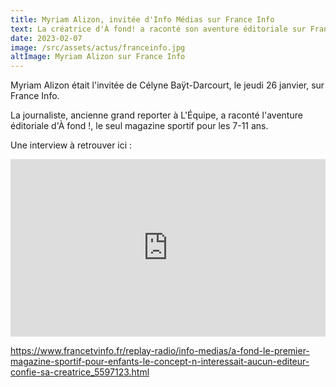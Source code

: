 ```yaml
---
title: Myriam Alizon, invitée d'Info Médias sur France Info
text: La créatrice d'À fond! a raconté son aventure éditoriale sur France Info
date: 2023-02-07
image: /src/assets/actus/franceinfo.jpg
altImage: Myriam Alizon sur France Info
---
```


Myriam Alizon était l'invitée de Célyne Baÿt-Darcourt, le jeudi 26 janvier, sur France Info.

La journaliste, ancienne grand reporter à L'Équipe, a raconté l'aventure éditoriale d'À fond !, le seul magazine sportif pour les 7-11 ans.

Une interview à retrouver ici :

<div style="position:relative;padding-bottom:56.25%;height:0;overflow:hidden;"> <iframe style="width:100%;height:100%;position:absolute;left:0px;top:0px;overflow:hidden" frameborder="0" type="text/html" src="https://www.dailymotion.com/embed/video/x8hl2jt" width="100%" height="100%" allowfullscreen title="Lecteur vidéo Dailymotion" > </iframe> </div>

<https://www.francetvinfo.fr/replay-radio/info-medias/a-fond-le-premier-magazine-sportif-pour-enfants-le-concept-n-interessait-aucun-editeur-confie-sa-creatrice_5597123.html>
